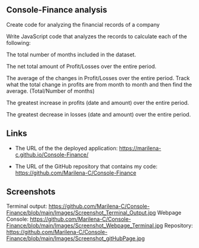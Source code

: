 ## Console-Finance analysis
Create code for analyzing the financial records of a company

Write JavaScript code that analyzes the records to calculate each of the following:

The total number of months included in the dataset.


The net total amount of Profit/Losses over the entire period.


The average of the changes in Profit/Losses over the entire period.
Track what the total change in profits are from month to month and then find the average.
(Total/Number of months)


The greatest increase in profits (date and amount) over the entire period.


The greatest decrease in losses (date and amount) over the entire period.

## Links

 * The URL of the  the deployed application: https://marilena-c.github.io/Console-Finance/

* The URL of the GitHub repository that contains my code: https://github.com/Marilena-C/Console-Finance

## Screenshots
Terminal output: 
https://github.com/Marilena-C/Console-Finance/blob/main/Images/Screenshot_Terminal_Output.jpg
Webpage Console: https://github.com/Marilena-C/Console-Finance/blob/main/Images/Screenshot_Webpage_Terminal.jpg
Repository: https://github.com/Marilena-C/Console-Finance/blob/main/Images/Screenshot_gitHubPage.jpg
